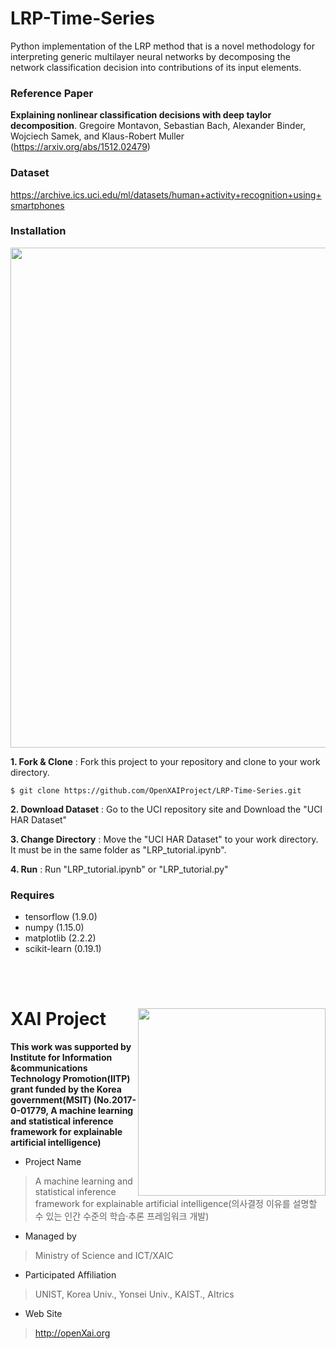 # LRP-Time-Series

Python implementation of the LRP method that is a novel methodology for interpreting generic multilayer neural networks by decomposing the network classification decision into contributions of its input elements.

### Reference Paper 
**Explaining nonlinear classification decisions with deep taylor decomposition**. Gregoire Montavon, Sebastian Bach, Alexander Binder, Wojciech Samek, and Klaus-Robert Muller (https://arxiv.org/abs/1512.02479)

### Dataset
https://archive.ics.uci.edu/ml/datasets/human+activity+recognition+using+smartphones

### Installation
<img src="https://github.com/OpenXAIProject/LRP-Time-Series/blob/master/howtorun.gif"  width="800">

**1. Fork & Clone** : Fork this project to your repository and clone to your work directory.
 
 ``` $ git clone https://github.com/OpenXAIProject/LRP-Time-Series.git ```
 
**2. Download Dataset** : Go to the UCI repository site and Download the "UCI HAR Dataset" 
 
**3. Change Directory** : Move the "UCI HAR Dataset" to your work directory. It must be in the same folder as "LRP_tutorial.ipynb".

**4. Run** : Run "LRP_tutorial.ipynb" or "LRP_tutorial.py"

### Requires 
+ tensorflow (1.9.0)
+ numpy (1.15.0)
+ matplotlib (2.2.2)
+ scikit-learn (0.19.1)

<br /> 
<br />

# XAI Project  <img align="right" src="http://xai.unist.ac.kr/static/img/logos/XAIC_logo.png" width=300px>

**This work was supported by Institute for Information &communications​ Technology Promotion(IITP) grant funded by the Korea government(MSIT) (No.2017-0-01779, A machine learning and statistical inference framework for explainable artificial intelligence)**

+ Project Name
> A machine learning and statistical inference framework for explainable artificial intelligence(의사결정 이유를 설명할 수 있는 인간 수준의 학습·추론 프레임워크 개발)

+ Managed by
> Ministry of Science and ICT/XAIC

+ Participated Affiliation
> UNIST, Korea Univ., Yonsei Univ., KAIST., AItrics

+ Web Site
> <http://openXai.org>

